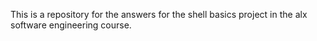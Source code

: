 This is a repository for the answers for the shell basics project in the alx software engineering course.
